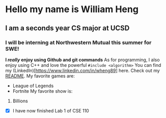 # Hello my name is William Heng
## I am a seconds year CS major at UCSD
### I will be interning at Northwestern Mutual this summer for SWE!
**I _really_ enjoy using Github and git commands**
As for programming, I also enjoy using C++ and love the powerful ```#include <algorithm>```
You can find my (LinkedIn)[https://www.linkedin.com/in/wheng89] here.
Check out my [README](README.md).
My favorite games are:
* League of Legends
* Fortnite
My favorite show is:
1. Billions
- [x] I have now finished Lab 1 of CSE 110